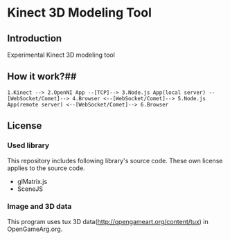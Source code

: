 # Kinect 3D Modeling Tool #

## Introduction ##
Experimental Kinect 3D modeling tool


## How it work?##
	1.Kinect --> 2.OpenNI App --[TCP]--> 3.Node.js App(local server) --[WebSocket/Comet]--> 4.Browser <--[WebSocket/Comet]--> 5.Node.js App(remote server) <--[WebSocket/Comet]--> 6.Browser


## License ##
### Used library ###
This repository includes following library's source code. These own license applies to the source code.

- glMatrix.js
- SceneJS

### Image and 3D data ###
This program uses tux 3D data(http://opengameart.org/content/tux) in OpenGameArg.org.
